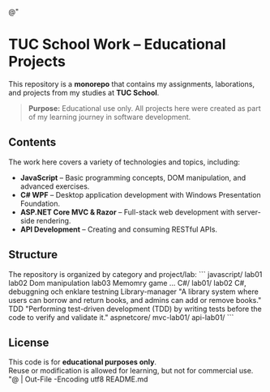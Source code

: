 @"
# TUC School Work – Educational Projects

This repository is a **monorepo** that contains my assignments, laborations, and projects from my studies at **TUC School**.

> **Purpose:** Educational use only. All projects here were created as part of my learning journey in software development.

## Contents
The work here covers a variety of technologies and topics, including:

- **JavaScript** – Basic programming concepts, DOM manipulation, and advanced exercises.
- **C# WPF** – Desktop application development with Windows Presentation Foundation.
- **ASP.NET Core MVC & Razor** – Full-stack web development with server-side rendering.
- **API Development** – Creating and consuming RESTful APIs.

## Structure
The repository is organized by category and project/lab:
\`\`\`
javascript/
  lab01 
  lab02 Dom manipulation
  lab03 Memomry game
  ...
C#/
  lab01/
  lab02 C#, debuggning och enklare testning
  Library-manager "A library system where users can borrow and return books, and admins can add or remove books."
  TDD "Performing test-driven development (TDD) by writing tests before the code to verify and validate it."
aspnetcore/
  mvc-lab01/
  api-lab01/
\`\`\`

## License
This code is for **educational purposes only**.  
Reuse or modification is allowed for learning, but not for commercial use.
"@ | Out-File -Encoding utf8 README.md
